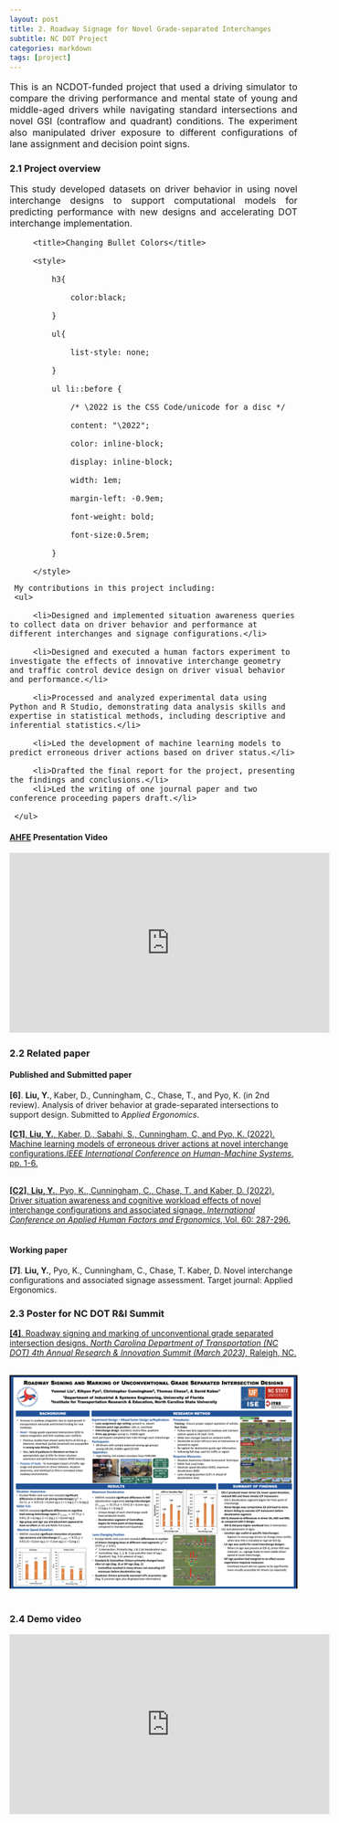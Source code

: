 ```yaml
---
layout: post
title: 2. Roadway Signage for Novel Grade-separated Interchanges 
subtitle: NC DOT Project 
categories: markdown
tags: [project]
---
```

<font size=3>
<p style="text-align:justify; text-justify:inter-ideograph;">
This is an NCDOT-funded project that used a driving simulator to compare the driving performance and mental state of young and middle-aged drivers while navigating standard intersections and novel GSI (contraflow and quadrant) conditions. The experiment also manipulated driver exposure to different configurations of lane assignment and decision point signs. 

</p>
</font>

### 2.1 Project overview

<font size=3>
<p style="text-align:justify; text-justify:inter-ideograph;">
<!-- ## Here is a secondary heading -->
This study developed datasets on driver behavior in using novel interchange designs to support computational models for predicting performance with new designs and accelerating DOT interchange implementation.

<html>
    <head>

         <title>Changing Bullet Colors</title>

         <style>

             h3{

                 color:black;

             }

             ul{

                 list-style: none;

             }

             ul li::before {

                 /* \2022 is the CSS Code/unicode for a disc */

                 content: "\2022";  

                 color: inline-block; 

                 display: inline-block; 

                 width: 1em;

                 margin-left: -0.9em;

                 font-weight: bold;

                 font-size:0.5rem;

             }

         </style>

   </head>

   <body>

     My contributions in this project including:
     <ul>

         <li>Designed and implemented situation awareness queries to collect data on driver behavior and performance at different interchanges and signage configurations.</li>

         <li>Designed and executed a human factors experiment to investigate the effects of innovative interchange geometry and traffic control device design on driver visual behavior and performance.</li>

         <li>Processed and analyzed experimental data using Python and R Studio, demonstrating data analysis skills and expertise in statistical methods, including descriptive and inferential statistics.</li>

         <li>Led the development of machine learning models to predict erroneous driver actions based on driver status.</li>

         <li>Drafted the final report for the project, presenting the findings and conclusions.</li>
         <li>Led the writing of one journal paper and two conference proceeding papers draft.</li>

     </ul>

   </body>

</html>

</p>
</font>

#### <a href="https://openaccess.cms-conferences.org/#/publications/book/978-1-958651-36-0/article/978-1-958651-36-0_32" target="_blank">AHFE</a> Presentation Video

<p align='center'>
<iframe width="560" height="315" src="https://www.youtube.com/embed/qTCoAUiOJkM" title="YouTube video player" frameborder="0" allow="accelerometer; autoplay; clipboard-write; encrypted-media; gyroscope; picture-in-picture" allowfullscreen></iframe>
</p>

### 2.2 Related paper
#### Published and Submitted paper
<b>[6]</b>. <b>Liu, Y.</b>, Kaber, D., Cunningham, C., Chase, T., and Pyo, K. (in 2nd review). Analysis of driver behavior at grade-separated intersections to support design. Submitted to <i>Applied Ergonomics</i>.<br/><br/>
<a href="https://ieeexplore.ieee.org/document/9980657" target="_blank"><b>[C1]</b>. <b>Liu, Y.</b>, Kaber, D., Sabahi, S., Cunningham, C, and Pyo, K. (2022). Machine learning models of erroneous driver actions at novel interchange configurations.<i>IEEE International Conference on Human-Machine Systems</i>, pp. 1-6. </a><br/><br/>

<a href="https://openaccess.cms-conferences.org/publications/book/978-1-958651-36-0/article/978-1-958651-36-0_32" target="_blank"><b>[C2]</b>. <b>Liu, Y.</b>, Pyo, K., Cunningham, C., Chase, T. and Kaber, D. (2022). Driver situation awareness and cognitive workload effects of novel interchange configurations and associated signage. <i>International Conference on Applied Human Factors and Ergonomics</i>, Vol. 60: 287-296. </a><br/><br/>

#### Working paper
<b>[7]</b>. <b>Liu, Y.</b>, Pyo, K., Cunningham, C., Chase, T. Kaber, D. Novel interchange configurations and associated signage assessment. Target journal: Applied Ergonomics.


### 2.3 Poster for NC DOT R&I Summit
<a href="https://sites.google.com/ncsu.edu/ncdot-summit/agenda/poster-presentations?authuser=0" target="_blank"><b>[4]</b>. Roadway signing and marking of unconventional grade separated intersection designs. <i>North Carolina Department of Transportation (NC DOT) 4th Annual Research & Innovation Summit (March 2023), </i>Raleigh, NC.</a><br/><br/>

<img src="/assets/images/banners/Poster_GSIX.png"/><br/><br/>


### 2.4 Demo video

<!-- ![](https://youtu.be/db3A5tPrsq8) -->
<p align='center'>
<iframe width="560" height="315" src="https://www.youtube.com/embed/db3A5tPrsq8" title="YouTube video player" frameborder="0" allow="accelerometer; autoplay; clipboard-write; encrypted-media; gyroscope; picture-in-picture" allowfullscreen></iframe>
</p>